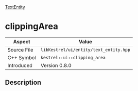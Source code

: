 [TextEntity](index)
# clippingArea
| Aspect | Value |
| --- | --- |
| Source File | `libKestrel/ui/entity/text_entity.hpp` |
| C++ Symbol | `kestrel::ui::clipping_area` |
| Introduced | Version 0.8.0 |
## Description

